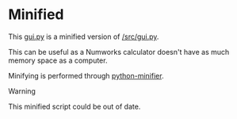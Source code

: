 # Minified

This [gui.py](gui.py) is a minified version of [/src/gui.py](/src/gui.py).

This can be useful as a Numworks calculator doesn't have as much memory space as a computer.

Minifying is performed through [python-minifier](https://pypi.org/project/python-minifier/).

> [!WARNING]
> This minified script could be out of date.